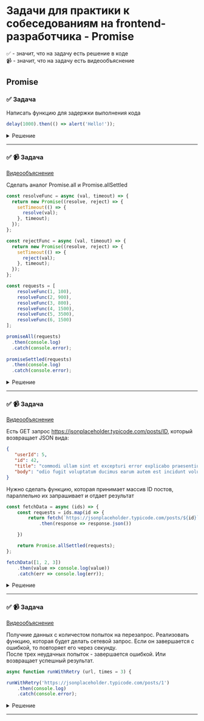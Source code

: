 # Задачи для практики к собеседованиям на frontend-разработчика - Promise

✅ - значит, что на задачу есть решение в коде  
📹 - значит, что на задачу есть видеообъяснение

## Promise

### ✅ Задача

Написать функцию для задержки выполнения кода

```ts
delay(1000).then(() => alert('Hello!'));
```

<details>
    <summary>Решение</summary>

```ts
async function delay (ms) {
    return new Promise ((resolve) => {
        setTimeout(resolve, ms)
    })   
}
```
</details>

---
 <!--  ------------------------------------------------------------------------------------------------------------------------------------------------------- -->


### ✅ 📹 Задача
[Видеообъяснение](https://youtu.be/U1q4WlXm_0E)

Сделать аналог Promise.all и Promise.allSettled

```ts
const resolveFunc = async (val, timeout) => {
  return new Promise((resolve, reject) => {
    setTimeout(() => {
      resolve(val);
    }, timeout);
  });
};

const rejectFunc = async (val, timeout) => {
  return new Promise((resolve, reject) => {
    setTimeout(() => {
      reject(val);
    }, timeout);
  });
};

const requests = [
	resolveFunc(1, 100), 
	resolveFunc(2, 900), 
	resolveFunc(3, 800), 
	resolveFunc(4, 1500), 
	resolveFunc(5, 3500), 
	resolveFunc(6, 1500)
];

promiseAll(requests)
  .then(console.log)
  .catch(console.error);
  
promiseSettled(requests)
  .then(console.log)
  .catch(console.error);
```

<details>
  <summary>Решение</summary>

Promise.all
```ts
const promiseAll = async promises => {
  return new Promise((resolve, reject) => {
    const result = new Array(promises.length);

    let finishedPomisesCount = 0;

    for (let index in promises) {
      promises[index]
        .then(data => {
          finishedPomisesCount++;
          result[index] = data;

          if (promises.length === finishedPomisesCount) {
            resolve(result);
          }
        })
        .catch(data => {
          reject(data);
        });
    }
  });
};

promiseAll(requests)
  .then(console.log)
  .catch(console.error);

```

Promise.allSettled
```ts
const promiseAllSettled = async promises => {
  return new Promise((resolve, reject) => {
    const result = new Array(promises.length);

    let finishedPomisesCount = 0;

    for (let index in promises) {
      let tempPromiseResult = null;
      promises[index]
        .then(data => {
          tempPromiseResult = { status: 'fulfilled', data };
        })
        .catch(data => {
          tempPromiseResult = { status: 'rejected', data };
        })
        .finally(() => {
          result[index] = tempPromiseResult;
          finishedPomisesCount++;

          if (promises.length === finishedPomisesCount) {
            resolve(result);
          }
        });
    }
  });
};
```
</details>

 ---
 <!--  ------------------------------------------------------------------------------------------------------------------------------------------------------- -->




### ✅ 📹 Задача

[Видеообъяснение](https://youtu.be/oulYDWDxa5k)

Есть GET запрос https://jsonplaceholder.typicode.com/posts/ID, который возвращает JSON вида:
```json
{
   "userId": 5,
   "id": 42,
   "title": "commodi ullam sint et excepturi error explicabo praesentium voluptas",
   "body": "odio fugit voluptatum ducimus earum autem est incidunt voluptatem"
}
```

Нужно сделать функцию, которая принимает массив ID постов, параллельно их запрашивает и отдает результат

```ts
const fetchData = async (ids) => {
    const requests = ids.map(id => {
        return fetch(`https://jsonplaceholder.typicode.com/posts/${id}`)
            .then(response => response.json())

    })

    return Promise.allSettled(requests);
};

fetchData([1, 2, 3])
    .then(value => console.log(value))
    .catch(err => console.log(err));

```

<details>
  <summary>Решение</summary>

```ts
interface Data {
  userId: number;
  id: number;
  title: string;
  body: string;
}

const fetchData = async(array: number[]): Promise<Data[]> => {
  const res = array.map(num => fetch(`https://jsonplaceholder.typicode.com/posts/${num}`).then(res => res.json()))

  const response = await Promise.all(res);

  return response
}

fetchData([42, 2, 3]).then(value => console.log(value)).catch(err => console.log(err))
```

</details>

 ---
 <!--  ------------------------------------------------------------------------------------------------------------------------------------------------------- -->



### ✅ 📹 Задача

[Видеообъяснение](https://youtu.be/oulYDWDxa5k)

Получние данных с количестом попыток на перезапрос. Реализовать функцию, которая будет делать сетевой запрос. Если он завершается с ошибкой, то повторяет его через секунду.  
После трех неудачных попыток - завершается ошибкой. Или возвращает успешный результат.  

```ts
async function runWithRetry (url, times = 3) {

runWithRetry('https://jsonplaceholder.typicode.com/posts/1')
    .then(console.log)
    .catch(console.error);
```

<details>
    <summary>Решение</summary>

```ts

async function runWithRetry1(url, times) {
    return new Promise(async (resolve, reject) => {
        for (let time of times) {
            const result = await fetch(url);

            if (result.ok) {
                resolve(result.json());
            }

            await sleep(time * 1000)
        }

        reject('Бекенд не отвечает')
    })
}

// ИЛИ

async function runWithRetry2(url, times = 3) {
    return await fetch(url)
        .then(res => {
            if (!res.ok) {
                throw new Error(res.statusText)
            }
            return res.json()
        })
        .catch(async () => {
            if (times - 1) {
                await sleep(1000);
                return await runWithRetry(url, times - 1);
            } else {
                throw new Error('Бекенд не отвечает');
            }
        });
}

const sleep = async (time) => {
    return new Promise((resolve) => {
        setTimeout(() => {
            resolve()
        }, time)
    })
}

runWithRetry('https://jsonplaceholder.typicode.com/posts/1')
    .then(console.log)
    .catch(console.error)


```
</details>

 ---
 <!--  ------------------------------------------------------------------------------------------------------------------------------------------------------- -->
